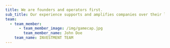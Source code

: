 ```yaml
---
title: We are founders and operators first.
sub_title: Our experience supports and amplifies companies over their lifespan.
team:
  - team_member:
      - team_member_image: /img/gamecap.jpg
        team_member_name: John Doe
    team_name: INVESTMENT TEAM
---
```


